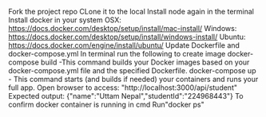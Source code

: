 Fork the project repo
CLone it to the local
Install node again in the terminal
Install docker in your system
OSX: https://docs.docker.com/desktop/setup/install/mac-install/
Windows: https://docs.docker.com/desktop/setup/install/windows-install/
Ubuntu: https://docs.docker.com/engine/install/ubuntu/
Update Dockerfile and docker-compose.yml
In terminal run the following to create image
docker-compose build -This command builds your Docker images based on your docker-compose.yml file and the specified Dockerfile.
docker-compose up - This command starts (and builds if needed) your containers and runs your full app.
Open browser to access:
"http://localhost:3000/api/student"
Expected output:
{"name":"Uttam Nepal","studentId":"224968443"}
To confirm docker container is running in cmd
Run"docker ps"
